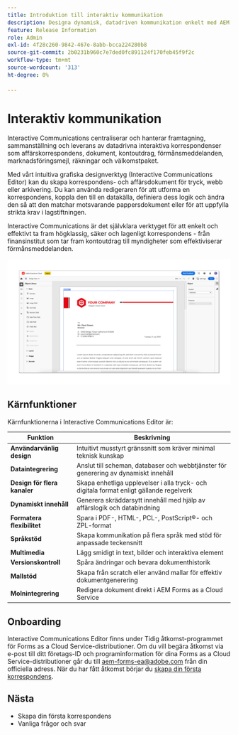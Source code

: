 ```yaml
---
title: Introduktion till interaktiv kommunikation
description: Designa dynamisk, datadriven kommunikation enkelt med AEM Forms Interactive Communications
feature: Release Information
role: Admin
exl-id: 4f28c260-9842-467e-8abb-bcca224280b8
source-git-commit: 2b0231b960c7e7ded0fc891124f170feb45f9f2c
workflow-type: tm+mt
source-wordcount: '313'
ht-degree: 0%

---
```


# Interaktiv kommunikation

Interactive Communications centraliserar och hanterar framtagning, sammanställning och leverans av datadrivna interaktiva korrespondenser som affärskorrespondens, dokument, kontoutdrag, förmånsmeddelanden, marknadsföringsmejl, räkningar och välkomstpaket.

Med vårt intuitiva grafiska designverktyg (Interactive Communications Editor) kan du skapa korrespondens- och affärsdokument för tryck, webb eller arkivering. Du kan använda redigeraren för att utforma en korrespondens, koppla den till en datakälla, definiera dess logik och ändra den så att den matchar motsvarande pappersdokument eller för att uppfylla strikta krav i lagstiftningen.

Interactive Communications är det självklara verktyget för att enkelt och effektivt ta fram högklassig, säker och lagenligt korrespondens - från finansinstitut som tar fram kontoutdrag till myndigheter som effektiviserar förmånsmeddelanden.


<!--  >[!VIDEO](https://video.tv.adobe.com/v/3444094)

[!VIDEO](https://video.tv.adobe.com/v/3444094/)

 ![Interactive Communication Editor](/help/assets/ic-editor.png)

-->

![Interaktiv kommunikationsredigerare](/help/forms/assets/ic-editor.png)


## Kärnfunktioner

Kärnfunktionerna i Interactive Communications Editor är:

| Funktion | Beskrivning |
|------------|-------------|
| **Användarvänlig design** | Intuitivt musstyrt gränssnitt som kräver minimal teknisk kunskap |
| **Dataintegrering** | Anslut till scheman, databaser och webbtjänster för generering av dynamiskt innehåll |
| **Design för flera kanaler** | Skapa enhetliga upplevelser i alla tryck- och digitala format enligt gällande regelverk |
| **Dynamiskt innehåll** | Generera skräddarsytt innehåll med hjälp av affärslogik och databindning |
| **Formatera flexibilitet** | Spara i PDF-, HTML-, PCL-, PostScript®- och ZPL-format |
| **Språkstöd** | Skapa kommunikation på flera språk med stöd för anpassade teckensnitt |
| **Multimedia** | Lägg smidigt in text, bilder och interaktiva element |
| **Versionskontroll** | Spåra ändringar och bevara dokumenthistorik |
| **Mallstöd** | Skapa från scratch eller använd mallar för effektiv dokumentgenerering |
| **Molnintegrering** | Redigera dokument direkt i AEM Forms as a Cloud Service |


## Onboarding

Interactive Communications Editor finns under Tidig åtkomst-programmet för Forms as a Cloud Service-distributioner. Om du vill begära åtkomst via e-post till ditt företags-ID och programinformation för dina Forms as a Cloud Service-distributioner går du till [aem-forms-ea@adobe.com](mailto:aem-forms-ea@adobe.com) från din officiella adress. När du har fått åtkomst börjar du [skapa din första korrespondens](https://video.tv.adobe.com/v/3444094/).


## Nästa

* Skapa din första korrespondens
* Vanliga frågor och svar

<!-- 
* Familiarize yourself with terminology and concepts
* Walkthrough of interactive communications editor
* Create a fragment
* Preview and test a correspondence

-->
